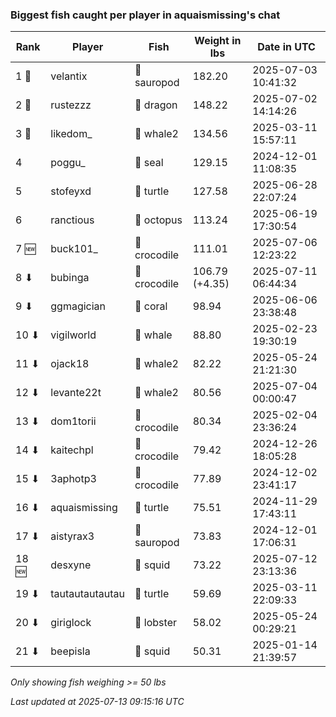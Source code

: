 ### Biggest fish caught per player in aquaismissing's chat
| Rank | Player | Fish | Weight in lbs | Date in UTC |
|------|--------|-----------|---------|-----|
| 1 🥇  | velantix | 🦕 sauropod | 182.20 | 2025-07-03 10:41:32 |
| 2 🥈  | rustezzz | 🐉 dragon | 148.22 | 2025-07-02 14:14:26 |
| 3 🥉  | likedom_ | 🐋 whale2 | 134.56 | 2025-03-11 15:57:11 |
| 4  | poggu_ | 🦭 seal | 129.15 | 2024-12-01 11:08:35 |
| 5  | stofeyxd | 🐢 turtle | 127.58 | 2025-06-28 22:07:24 |
| 6  | ranctious | 🐙 octopus | 113.24 | 2025-06-19 17:30:54 |
| 7 🆕 | buck101_ | 🐊 crocodile | 111.01 | 2025-07-06 12:23:22 |
| 8 ⬇ | bubinga | 🐊 crocodile | 106.79 (+4.35) | 2025-07-11 06:44:34 |
| 9 ⬇ | ggmagician | 🪸 coral | 98.94 | 2025-06-06 23:38:48 |
| 10 ⬇ | vigilworld | 🐳 whale | 88.80 | 2025-02-23 19:30:19 |
| 11 ⬇ | ojack18 | 🐋 whale2 | 82.22 | 2025-05-24 21:21:30 |
| 12 ⬇ | levante22t | 🐋 whale2 | 80.56 | 2025-07-04 00:00:47 |
| 13 ⬇ | dom1torii | 🐊 crocodile | 80.34 | 2025-02-04 23:36:24 |
| 14 ⬇ | kaitechpl | 🐊 crocodile | 79.42 | 2024-12-26 18:05:28 |
| 15 ⬇ | 3aphotp3 | 🐊 crocodile | 77.89 | 2024-12-02 23:41:17 |
| 16 ⬇ | aquaismissing | 🐢 turtle | 75.51 | 2024-11-29 17:43:11 |
| 17 ⬇ | aistyrax3 | 🦕 sauropod | 73.83 | 2024-12-01 17:06:31 |
| 18 🆕 | desxyne | 🦑 squid | 73.22 | 2025-07-12 23:13:36 |
| 19 ⬇ | tautautautautau | 🐢 turtle | 59.69 | 2025-03-11 22:09:33 |
| 20 ⬇ | giriglock | 🦞 lobster | 58.02 | 2025-05-24 00:29:21 |
| 21 ⬇ | beepisla | 🦑 squid | 50.31 | 2025-01-14 21:39:57 |

_Only showing fish weighing >= 50 lbs_

_Last updated at 2025-07-13 09:15:16 UTC_
